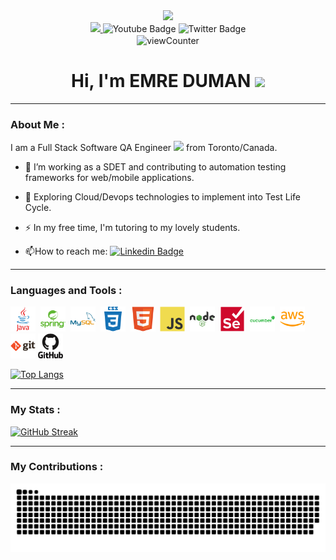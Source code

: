
<div align="center">
  <img src="https://media.giphy.com/media/M9gbBd9nbDrOTu1Mqx/giphy.gif" width="200"/>
</div>


 <div id="badges" align="center">
    <a href="https://www.linkedin.com/in/emredumann/">
      <img src="https://img.shields.io/badge/LinkedIn-blue?logo=linkedin&logoColor=white&style=for-the-badge" >
    </a>
    <img src="https://img.shields.io/badge/YouTube-red?style=for-the-badge&logo=youtube&logoColor=white" alt="Youtube Badge"/>
    <img src="https://img.shields.io/badge/Twitter-blue?style=for-the-badge&logo=twitter&logoColor=white" alt="Twitter Badge"/>
</div>
 <div id="badges" align="center">
    <img align="center" src="https://komarev.com/ghpvc/?username=emryduman&style=flat-square&color=blue" alt="viewCounter"/>
</div>
<h1 align="center">
     Hi, I'm EMRE DUMAN   <img src="https://media.giphy.com/media/hvRJCLFzcasrR4ia7z/giphy.gif" width="30px"/>
</h1>

---

###  About Me :
I am a Full Stack Software QA Engineer
<img src="https://media.giphy.com/media/WUlplcMpOCEmTGBtBW/giphy.gif" width="30"> from Toronto/Canada.
- :telescope: I’m working as a SDET and contributing to automation testing frameworks for web/mobile applications.

- :seedling: Exploring Cloud/Devops technologies to implement into Test Life Cycle.

- :zap: In my free time, I'm tutoring to my lovely students.

- :mailbox:How to reach me: [![Linkedin Badge](https://img.shields.io/badge/-emreduman-blue?style=flat&logo=Linkedin&logoColor=white)](https://www.linkedin.com/in/emredumann/)

---

###  Languages and Tools :
<div>
       <img src="https://github.com/devicons/devicon/blob/master/icons/java/java-original-wordmark.svg" title="Java" alt="Java" width="40" height="40"/>&nbsp;
       <img src="https://github.com/devicons/devicon/blob/master/icons/spring/spring-original-wordmark.svg" title="Spring" alt="Spring" width="40" height="40"/>&nbsp;
       <img src="https://github.com/devicons/devicon/blob/master/icons/mysql/mysql-original-wordmark.svg" title="MySQL"  alt="MySQL" width="40" height="40"/>&nbsp;
       <img src="https://github.com/devicons/devicon/blob/master/icons/css3/css3-plain-wordmark.svg"  title="CSS3" alt="CSS" width="40" height="40"/>&nbsp;
       <img src="https://github.com/devicons/devicon/blob/master/icons/html5/html5-original.svg" title="HTML5" alt="HTML" width="40" height="40"/>&nbsp;
       <img src="https://github.com/devicons/devicon/blob/master/icons/javascript/javascript-original.svg" title="JavaScript" alt="JavaScript" width="40" height="40"/>&nbsp;
            <img src="https://github.com/devicons/devicon/blob/master/icons/nodejs/nodejs-original-wordmark.svg" title="NodeJS" alt="NodeJS" width="40" height="40"/>&nbsp;
         <img src="https://github.com/devicons/devicon/blob/master/icons/selenium/selenium-original.svg" title="Selenium" alt="Selenium" width="40" height="40"/>&nbsp;
         <img src="https://github.com/devicons/devicon/blob/master/icons/cucumber/cucumber-plain-wordmark.svg" title="cucumber" alt="cucumber" width="40" height="40"/>&nbsp;     
       <img src="https://github.com/devicons/devicon/blob/master/icons/amazonwebservices/amazonwebservices-plain-wordmark.svg" title="AWS" alt="AWS" width="40" height="40"/>&nbsp;
       <img src="https://github.com/devicons/devicon/blob/master/icons/git/git-original-wordmark.svg" title="Git" **alt="Git" width="40" height="40"/>
      <img src="https://github.com/devicons/devicon/blob/master/icons/github/github-original-wordmark.svg" title="github" alt="github" width="40" height="40"/>&nbsp;
</div>

<p> </p>

[![Top Langs](https://github-readme-stats.vercel.app/api/top-langs/?username=emryduman&layout=compact&theme=vision-friendly-dark)](https://github.com/anuraghazra/github-readme-stats)


---

###  My Stats :
[![GitHub Streak](http://github-readme-streak-stats.herokuapp.com?user=emryduman&theme=radical&border_radius=50&border=8DB63F&background=000000&ring=6E9EF1&stroke=63DD51&fire=D00808)](https://git.io/streak-stats)

---

###  My Contributions :
![github contribution grid snake animation](https://raw.githubusercontent.com/platane/platane/output/github-contribution-grid-snake.svg)

